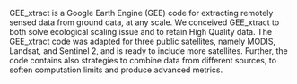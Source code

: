 GEE_xtract is a Google Earth Engine (GEE) code for extracting remotely sensed data from ground data, at any scale. We conceived GEE_xtract to both solve ecological scaling issue and to retain High Quality data. The GEE_xtract code was adapted for three public satellites, namely MODIS, Landsat, and Sentinel 2, and is ready to include more satellites. Further, the code contains also strategies to combine data from different sources, to soften computation limits and produce advanced metrics.
